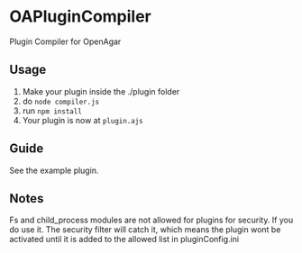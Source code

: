 # OAPluginCompiler
Plugin Compiler for OpenAgar

## Usage

1. Make your plugin inside the ./plugin folder
2. do `node compiler.js`
3. run `npm install`
4. Your plugin is now at ``plugin.ajs``

## Guide
See the example plugin. 

## Notes
Fs and child_process modules are not allowed for plugins for security. If you do use it. The security filter will catch it, which means the plugin wont be activated until it is added to the allowed list in pluginConfig.ini
